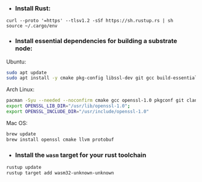 - ### Install Rust: 

```shell
curl --proto '=https' --tlsv1.2 -sSf https://sh.rustup.rs | sh
source ~/.cargo/env
```
- ### Install essential dependencies for building a substrate node:

Ubuntu: 
```sh
sudo apt update
sudo apt install -y cmake pkg-config libssl-dev git gcc build-essential git clang libclang-dev protobuf-compiler
```
Arch Linux:
```sh
pacman -Syu --needed --noconfirm cmake gcc openssl-1.0 pkgconf git clang protobuf
export OPENSSL_LIB_DIR="/usr/lib/openssl-1.0";
export OPENSSL_INCLUDE_DIR="/usr/include/openssl-1.0"
```
Mac OS:
```sh
brew update
brew install openssl cmake llvm protobuf
```

- ### Install the `wasm` target for your rust toolchain

```sh
rustup update
rustup target add wasm32-unknown-unknown
```